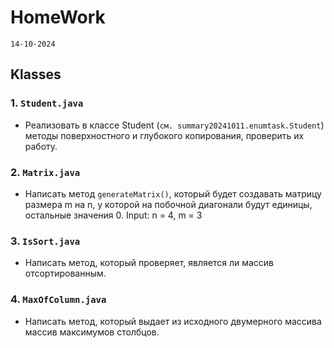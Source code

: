 # HomeWork

`14-10-2024`

## Klasses

### 1. `Student.java`
- Реализовать в классе Student (`см. summary20241011.enumtask.Student`)
методы поверхностного и глубокого копирования, проверить их работу.


### 2. `Matrix.java`
- Написать метод `generateMatrix()`, который будет создавать матрицу размера m на n, у которой на побочной диагонали будут единицы, остальные значения 0.
Input: n = 4, m = 3

### 3. `IsSort.java`
- Написать метод, который проверяет, является ли массив отсортированным.

### 4. `MaxOfColumn.java`
- Написать метод, который выдает из исходного двумерного массива массив максимумов столбцов.





